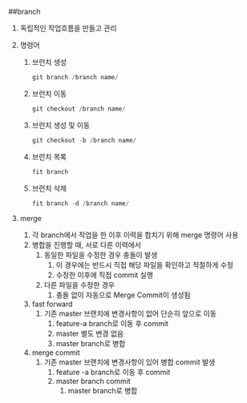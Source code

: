 ##branch

1. 독립적인 작업흐름을 만들고 관리
2. 명령어

   1. 브런치 생성

      ```jsx
      git branch /branch name/
      ```

   2. 브런치 이동

      ```jsx
      git checkout /branch name/
      ```

   3. 브런치 생성 및 이동

      ```jsx
      git checkout -b /branch name/
      ```

   4. 브런치 목록

      ```jsx
      fit branch
      ```

   5. 브런치 삭제

      ```jsx
      fit branch -d /branch name/
      ```

3. merge
   1. 각 branch에서 작업을 한 이후 이력을 합치기 위해 merge 명령어 사용
   2. 병합을 진행할 때, 서로 다른 이력에서
      1. 동일한 파일을 수정한 경우 충돌이 발생
         1. 이 경우에는 반드시 직접 해당 파일을 확인하고 적절하게 수정
         2. 수정한 이후에 직접 commit 실행
      2. 다른 파일을 수정한 경우
         1. 충돌 없이 자동으로 Merge Commit이 생성됨
   3. fast forward
      1. 기존 master 브랜치에 변경사항이 없어 단순히 앞으로 이동
         1. feature-a branch로 이동 후 commit
         2. master 별도 변경 없음
         3. master branch로 병합
   4. merge commit
      1. 기존 master 브랜치에 변경사항이 있어 병합 commit 발생
         1. feature -a branch로 이동 후 commit
         2. master branch commit
            1. master branch로 병합
